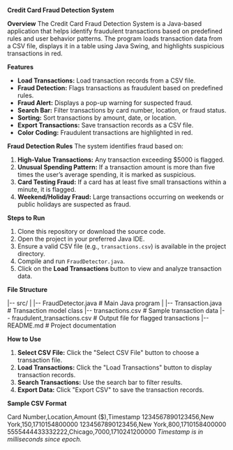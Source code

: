 **Credit Card Fraud Detection System**

**Overview**
The Credit Card Fraud Detection System is a Java-based application that helps identify fraudulent transactions based on predefined rules and user behavior patterns. The program loads transaction data from a CSV file, displays it in a table using Java Swing, and highlights suspicious transactions in red.

**Features**
- **Load Transactions:** Load transaction records from a CSV file.
- **Fraud Detection:** Flags transactions as fraudulent based on predefined rules.
- **Fraud Alert:** Displays a pop-up warning for suspected fraud.
- **Search Bar:** Filter transactions by card number, location, or fraud status.
- **Sorting:** Sort transactions by amount, date, or location.
- **Export Transactions:** Save transaction records as a CSV file.
- **Color Coding:** Fraudulent transactions are highlighted in red.

**Fraud Detection Rules**
The system identifies fraud based on:
1. **High-Value Transactions:** Any transaction exceeding $5000 is flagged.
2. **Unusual Spending Pattern:** If a transaction amount is more than five times the user’s average spending, it is marked as suspicious.
3. **Card Testing Fraud:** If a card has at least five small transactions within a minute, it is flagged.
4. **Weekend/Holiday Fraud:** Large transactions occurring on weekends or public holidays are suspected as fraud.

**Steps to Run**
1. Clone this repository or download the source code.
2. Open the project in your preferred Java IDE.
3. Ensure a valid CSV file (e.g., `transactions.csv`) is available in the project directory.
4. Compile and run `FraudDetector.java`.
5. Click on the **Load Transactions** button to view and analyze transaction data.

**File Structure**

|-- src/
|   |-- FraudDetector.java    # Main Java program
|   |-- Transaction.java      # Transaction model class
|-- transactions.csv          # Sample transaction data
|-- fraudulent_transactions.csv # Output file for flagged transactions
|-- README.md                 # Project documentation

**How to Use**
1. **Select CSV File:** Click the "Select CSV File" button to choose a transaction file.
2. **Load Transactions:** Click the "Load Transactions" button to display transaction records.
3. **Search Transactions:** Use the search bar to filter results.
4. **Export Data:** Click "Export CSV" to save the transaction records.

**Sample CSV Format**

Card Number,Location,Amount ($),Timestamp
1234567890123456,New York,150,1710154800000
1234567890123456,New York,800,1710158400000
5555444433332222,Chicago,7000,1710241200000 
*Timestamp is in milliseconds since epoch.*



